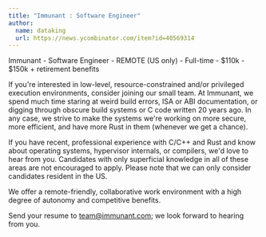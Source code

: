 ```yaml
---
title: "Immunant : Software Engineer"
author:
  name: dataking
  url: https://news.ycombinator.com/item?id=40569314
---
```

Immunant - Software Engineer - REMOTE (US only) - Full-time - $110k - $150k + retirement benefits

If you&#x27;re interested in low-level, resource-constrained and&#x2F;or privileged execution environments, consider joining our small team. At Immunant, we spend much time staring at weird build errors, ISA or ABI documentation, or digging through obscure build systems or C code written 20 years ago. In any case, we strive to make the systems we&#x27;re working on more secure, more efficient, and have more Rust in them (whenever we get a chance).

If you have recent, professional experience with C&#x2F;C++ and Rust and know about operating systems, hypervisor internals, or compilers, we&#x27;d love to hear from you. Candidates with only superficial knowledge in all of these areas are not encouraged to apply. Please note that we can only consider candidates resident in the US.

We offer a remote-friendly, collaborative work environment with a high degree of autonomy and competitive benefits.

Send your resume to team@immunant.com; we look forward to hearing from you.
